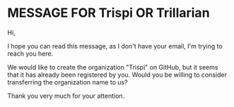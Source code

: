 # MESSAGE FOR Trispi OR Trillarian

Hi,

I hope you can read this message, as I don't have your email, I'm trying to reach you here.

We would like to create the organization "Trispi" on GitHub, but it seems that it has already been registered by you. Would you be willing to consider transferring the organization name to us?

Thank you very much for your attention.
